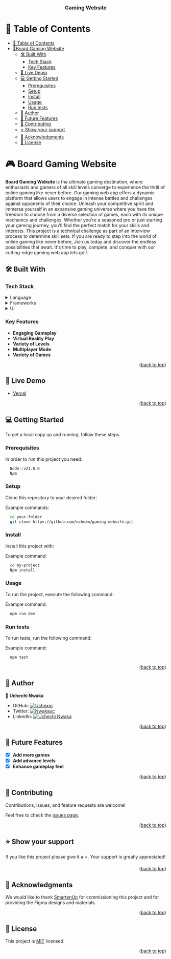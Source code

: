 <a name="readme-top"></a>

<div align="center">

  <h3><b>Gaming Website</b></h3>

</div>

<!-- TABLE OF CONTENTS -->

# 📗 Table of Contents

- [📗 Table of Contents](#-table-of-contents)
- [📖Board Gaming Website ](#board-gaming-website-)
  - [🛠 Built With ](#-built-with-)
    - [Tech Stack ](#tech-stack-)
    - [Key Features ](#key-features-)
  - [🚀 Live Demo ](#-live-demo-)
  - [💻 Getting Started ](#-getting-started-)
    - [Prerequisites](#prerequisites)
    - [Setup](#setup)
    - [Install](#install)
    - [Usage](#usage)
    - [Run tests](#run-tests)
  - [👥 Author ](#-author-)
  - [🔭 Future Features ](#-future-features-)
  - [🤝 Contributing ](#-contributing-)
  - [⭐️ Show your support ](#️-show-your-support-)
  - [🙏 Acknowledgments ](#-acknowledgments-)
  - [📝 License ](#-license-)

<!-- PROJECT DESCRIPTION -->

# 🎮 Board Gaming Website <a name="about-project"></a>

**Board Gaming Website** is the ultimate gaming destination, where enthusiasts and gamers of all skill levels converge to experience the thrill of online gaming like never before. Our gaming web app offers a dynamic platform that allows users to engage in intense battles and challenges against opponents of their choice.
Unleash your competitive spirit and immerse yourself in an expansive gaming universe where you have the freedom to choose from a diverse selection of games, each with its unique mechanics and challenges. Whether you're a seasoned pro or just starting your gaming journey, you'll find the perfect match for your skills and interests.
This project is a technical challenge as part of an interview process to determine skill sets. If you are ready to step into the world of online gaming like never before, Join us today and discover the endless possibilities that await. It's time to play, compete, and conquer with our cutting-edge gaming web app lets go!!.

## 🛠 Built With <a name="built-with"></a>

### Tech Stack <a name="tech-stack"></a>

<details>
  <summary>Language</summary>
  <ul>
    <li><a href="https://www.typescriptlang.org/">TypeScript</a></li>
    <li><a href="https://javascript.com/">JavaScript</a></li>
  </ul>
</details>

<details>
<summary>Frameworks</summary>
  <ul>
    <li><a href="https://nextjs.org/">NextJs</a></li>
    <li><a href="https://tailwindcss.com/">TailwindCSS</a></li>
  </ul>
</details>

<details>
<summary>UI</summary>
  <ul>
    <li><a href="https://ui.shadcn.com/">Shadcn</a></li>
    <li><a href="https://www.radix-ui.com/">Radix UI</a></li>
   
  </ul>
</details>

<!-- Features -->

### Key Features <a name="key-features"></a>

- **Engaging Gameplay**
- **Virtual Reality Play**
- **Variety of Levels**
- **Multiplayer Mode**
- **Variety of Games**

<p align="right">(<a href="#readme-top">back to top</a>)</p>

<!-- LIVE DEMO -->

## 🚀 Live Demo <a name="live-demo"></a>

- [Vercel](https://gaming-website-uni9-cvl7g1jpb-uchexms-projects.vercel.app/)

<p align="right">(<a href="#readme-top">back to top</a>)</p>

<!-- GETTING STARTED -->

## 💻 Getting Started <a name="getting-started"></a>

To get a local copy up and running, follow these steps.

### Prerequisites

In order to run this project you need:

```sh
  Node::v21.0.0
  Npm
```

### Setup

Clone this repository to your desired folder:

Example commands:

```sh
  cd your-folder
  git clone https://github.com/uchexm/gaming-website.git
```

### Install

Install this project with:

Example command:

```sh
  cd my-project
  Npm install
```

### Usage

To run the project, execute the following command:

Example command:

```sh
  npm run dev
```

### Run tests

To run tests, run the following command:

Example command:

```sh
  npm test
```

<p align="right">(<a href="#readme-top">back to top</a>)</p>

<!-- AUTHOR -->

## 👥 Author <a name="authors"></a>

👤 **Uchechi Nwaka**

- GitHub: [![Uchexm](https://img.shields.io/badge/-uchexm-white?logo=GitHub&logoColor=181717&style=plastic)](https://github.com/demix007)
- Twitter: [![Nwakauc](https://img.shields.io/badge/-nwakauc-blue?logo=Twitter&logoColor=skyBlue&style=plastic)](https://twitter.com/nwakauc)
- LinkedIn: [![Uchechi Nwaka](https://img.shields.io/badge/-nwakauc-white?logo=LinkedIn&logoColor=181717&style=plastic)](https://linkedin.com/in/nwakauc)

<p align="right">(<a href="#readme-top">back to top</a>)</p>

<!-- FUTURE FEATURES -->

## 🔭 Future Features <a name="future-features"></a>

- [x] **Add more games**
- [x] **Add advance levels**
- [x] **Enhance gameplay feel**

<p align="right">(<a href="#readme-top">back to top</a>)</p>

<!-- CONTRIBUTING -->

## 🤝 Contributing <a name="contributing"></a>

Contributions, issues, and feature requests are welcome!

Feel free to check the [issues page](https://github.com/uchexm/gaming-website/issues).

<p align="right">(<a href="#readme-top">back to top</a>)</p>

<!-- SUPPORT -->

## ⭐️ Show your support <a name="support"></a>

If you like this project please give it a ⭐️. Your support is greatly appreciated!

<p align="right">(<a href="#readme-top">back to top</a>)</p>

<!-- ACKNOWLEDGEMENTS -->

## 🙏 Acknowledgments <a name="acknowledgements"></a>

We would like to thank [SmartenUp](https://smartenup.co.za/) for commissioning this project and for providing the Figma designs and materials.

<p align="right">(<a href="#readme-top">back to top</a>)</p>

<!-- LICENSE -->

## 📝 License <a name="license"></a>

This project is [MIT](./LICENSE) licensed.

<p align="right">(<a href="#readme-top">back to top</a>)</p>
